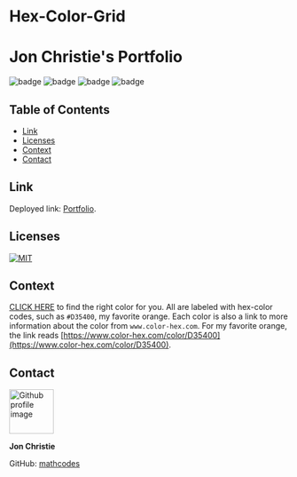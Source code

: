 # Hex-Color-Grid
# Jon Christie's Portfolio

![badge](https://img.shields.io/badge/Skill-HTML-orange) ![badge](https://img.shields.io/badge/Skill-CSS-blue) ![badge](https://img.shields.io/badge/Skill-JS-yellow) ![badge](https://img.shields.io/badge/Framework-Bootstrap-purple)

## Table of Contents
  - [Link](#link) 
  - [Licenses](#licenses)
  - [Context](#context)
  - [Contact](#contact)

## Link
Deployed link: [Portfolio](https://mathcodes.github.io/Hex-Color-Grid/).

## Licenses
<a href="https://opensource.org/licenses/MIT">
<img src="https://img.shields.io/badge/License-MIT-green" alt="MIT"></a>

## Context
[CLICK HERE](https://mathcodes.github.io/Hex-Color-Grid/) to find the right color for you. All are labeled with hex-color codes, such as `#D35400`, my favorite orange. Each color is also a link to more information about the color from `www.color-hex.com`. For my favorite orange, the link reads [https://www.color-hex.com/color/D35400](https://www.color-hex.com/color/D35400). 

## Contact
<img src ="https://avatars0.githubusercontent.com/u/17928947?v=4" alt="Github profile image" width="80px" height="80px" />

__Jon Christie__ 

GitHub: [mathcodes](https://github.com/mathcodes) 

